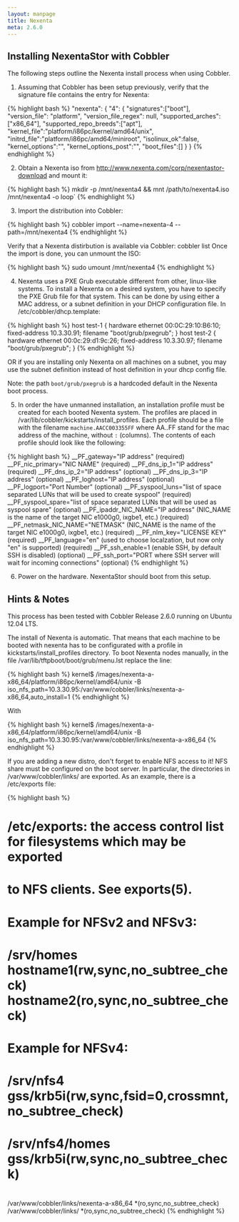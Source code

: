```yaml
---
layout: manpage
title: Nexenta
meta: 2.6.0
---
```


## Installing NexentaStor with Cobbler

The following steps outline the Nexenta install process when using Cobbler.

1) Assuming that Cobbler has been setup previously, verify that the signature file contains the entry for Nexenta: 

{% highlight bash %}
  "nexenta": {
    "4": {
      "signatures":["boot"],
      "version_file": "platform",
      "version_file_regex": null,
      "supported_arches":["x86_64"],
      "supported_repo_breeds":["apt"],
      "kernel_file":"platform/i86pc/kernel/amd64/unix",
      "initrd_file":"platform/i86pc/amd64/miniroot",
      "isolinux_ok":false,
      "kernel_options":"",
      "kernel_options_post":"",
      "boot_files":[]
    }
  }
{% endhighlight %}

2) Obtain a Nexenta iso from http://www.nexenta.com/corp/nexentastor-download and mount it: 

{% highlight bash %}
mkdir -p /mnt/nexenta4 && mnt /path/to/nexenta4.iso /mnt/nexenta4 -o loop`
{% endhighlight %}

3) Import the distribution into Cobbler: 

{% highlight bash %}
cobbler import --name=nexenta-4 --path=/mnt/nexenta4
{% endhighlight %}

Verify that a Nexenta distirbution is available via Cobbler: cobbler list
Once the import is done, you can unmount the ISO: 

{% highlight bash %}
sudo umount /mnt/nexenta4
{% endhighlight %}

4) Nexenta uses a PXE Grub executable different from other, linux-like systems. To install a Nexenta on a desired system, you have to specify the PXE Grub file for that system. This can be done by using either a MAC address, or a subnet definition in your DHCP configuration file. In /etc/cobbler/dhcp.template:

{% highlight bash %}
  host test-1 {
    hardware ethernet 00:0C:29:10:B6:10;
    fixed-address 10.3.30.91;
    filename "boot/grub/pxegrub";
  }
  host test-2 {
    hardware ethernet 00:0c:29:d1:9c:26;
    fixed-address 10.3.30.97;
    filename "boot/grub/pxegrub";
  }
{% endhighlight %}

OR if you are installing only Nexenta on all machines on a subnet, you may use the subnet definition instead of host definition in your dhcp config file.

Note: the path `boot/grub/pxegrub` is a hardcoded default in the Nexenta boot process.

5) In order the have unmanned installation, an installation profile must be created for each booted Nexenta system. The profiles are placed in /var/lib/cobbler/kickstarts/install_profiles. Each profile should be a file with the filename `machine.AACC003355FF` where AA..FF stand for the mac address of the machine, without `:` (columns). The contents of each profile should look like the following:

{% highlight bash %}
__PF_gateway="IP address" (required)
__PF_nic_primary="NIC NAME" (required)
__PF_dns_ip_1="IP address" (required)
__PF_dns_ip_2="IP address" (optional)
__PF_dns_ip_3="IP address" (optional)
__PF_loghost="IP address" (optional)
__PF_logport="Port Number" (optional)
__PF_syspool_luns="list of space separated LUNs that will be used to create syspool" (required)
__PF_syspool_spare="list of space separated LUNs that will be used as syspool spare" (optional)
__PF_ipaddr_NIC_NAME="IP address" (NIC_NAME is the name of the target NIC e1000g0, ixgbe1, etc.) (required)
__PF_netmask_NIC_NAME="NETMASK" (NIC_NAME is the name of the target NIC e1000g0, ixgbe1, etc.) (required)
__PF_nlm_key="LICENSE KEY" (required)
__PF_language="en" (used to choose localzation, but now only "en" is supported) (required)
__PF_ssh_enable=1 (enable SSH, by default SSH is disabled) (optional)
__PF_ssh_port="PORT where SSH server will wait for incoming connections" (optional)
{% endhighlight %}

6) Power on the hardware. NexentaStor should boot from this setup. 

## Hints & Notes

This process has been tested with Cobbler Release 2.6.0 running on Ubuntu 12.04 LTS.

The install of Nexenta is automatic. That means that each machine to be booted with nexenta has to be configurated with a profile in kickstarts/install_profiles directory. To boot Nexenta nodes manually, in the file /var/lib/tftpboot/boot/grub/menu.lst replace the line:

{% highlight bash %} 
    kernel$ /images/nexenta-a-x86_64/platform/i86pc/kernel/amd64/unix -B iso_nfs_path=10.3.30.95:/var/www/cobbler/links/nexenta-a-x86_64,auto_install=1
{% endhighlight %}

With

{% highlight bash %}
    kernel$ /images/nexenta-a-x86_64/platform/i86pc/kernel/amd64/unix -B iso_nfs_path=10.3.30.95:/var/www/cobbler/links/nexenta-a-x86_64
{% endhighlight %}

If you are adding a new distro, don't forget to enable NFS access to it! NFS share must be configured on the boot server. In particular, the directories in /var/www/cobbler/links/<distro-name> are exported. As an example, there is a /etc/exports file:

{% highlight bash %}
# /etc/exports: the access control list for filesystems which may be exported
#    to NFS clients.  See exports(5).
#
# Example for NFSv2 and NFSv3:
# /srv/homes       hostname1(rw,sync,no_subtree_check) hostname2(ro,sync,no_subtree_check)
#
# Example for NFSv4:
# /srv/nfs4        gss/krb5i(rw,sync,fsid=0,crossmnt,no_subtree_check)
# /srv/nfs4/homes  gss/krb5i(rw,sync,no_subtree_check)
#
/var/www/cobbler/links/nexenta-a-x86_64 *(ro,sync,no_subtree_check)
/var/www/cobbler/links/<nexenta-distribution-name> *(ro,sync,no_subtree_check)
{% endhighlight %}

